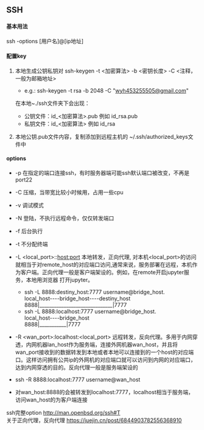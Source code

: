 ## SSH

#### 基本用法
ssh -options [用户名]@[ip地址]

#### 配置key
1. 本地生成公钥私钥对 ssh-keygen -t <加密算法> -b <密钥长度> -C <注释，一般为邮箱地址>
    - e.g.: ssh-keygen -t rsa -b 2048 -C "wyh453255505@gmail.com"

    在本地~./ssh文件夹下会出现：
    - 公钥文件：id_<加密算法>.pub  例如    id_rsa.pub
    - 私钥文件：id_<加密算法>  例如    id_rsa

2. 本地公钥.pub文件内容，复制添加到远程主机的 ~/.ssh/authorized_keys文件中


#### options

- -p <port> 在指定的端口连接ssh，有时服务器端可能ssh默认端口被改变，不再是port22
- -C 压缩，当带宽比较小时候用，占用一些cpu
- -v 调试模式
- -N 登陆，不执行远程命令，仅仅转发端口
- -f 后台执行
- -t 不分配终端
- -L <local_port>:<host>:<host:port> 本地转发，正向代理, 对本机<local_port>的访问就相当于对remote_host的对应端口访问,通常来说，服务部署在远程，本机作为客户端。正向代理一般是客户端架设的。例如，在remote开启jupyter服务，本地用浏览器
打开jupyter。
  - ssh -L 8888:destiny_host:7777 username@bridge_host.  
     local_host----bridge_host----destiny_host  
      8888|______________________________|7777
  - ssh -L 8888:localhost:7777 username@bridge_host.    
  local_host----bridge_host  
   8888|___________|7777

- -R <wan_port>:localhost:<local_port> 远程转发，反向代理。多用于内网穿透，内网机器lan_host作为服务端，连接外网机器wan_host，并且将wan_port接收到的数据转发到本地或者本地可以连接到的一个host的对应端口。这样访问拥有公共ip的外网机的对应端口就可以访问到内网的对应端口，达到内网穿透的目的。反向代理一般是服务端架设的
 - ssh -R 8888:localhost:7777 username@wan_host
 - 对wan_host:8888的会被转发到localhost:7777，localhost相当于服务端，访问wan_host的为客户端连接

ssh完整option http://man.openbsd.org/ssh#T  
关于正向代理，反向代理 https://juejin.cn/post/6844903782556368910
